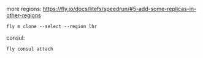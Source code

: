 more regions:
https://fly.io/docs/litefs/speedrun/#5-add-some-replicas-in-other-regions

```
fly m clone --select --region lhr
```

consul:

```
fly consul attach
```
